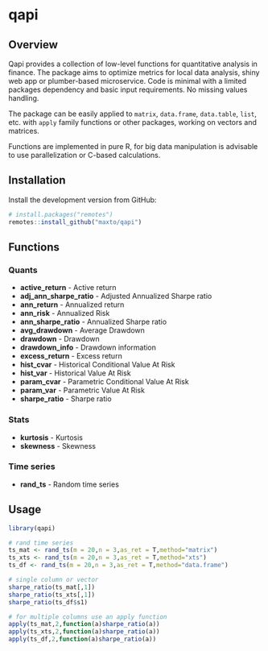# qapi

## Overview

Qapi provides a collection of low-level functions for quantitative analysis in finance. The package aims to optimize metrics for local data analysis, shiny web app or plumber-based microservice. Code is minimal with a limited packages dependency and basic input requirements. No missing values handling.

The package can be easily applied to `matrix`, `data.frame`, `data.table`, `list`, etc. with `apply` family functions or other packages, working on vectors and matrices.

Functions are implemented in pure R, for big data manipulation is advisable to use parallelization or C-based calculations.

## Installation

Install the development version from GitHub:

```r
# install.packages("remotes")
remotes::install_github("maxto/qapi")
```


## Functions

### Quants 

- **active_return** - Active return
- **adj_ann_sharpe_ratio** - Adjusted Annualized Sharpe ratio
- **ann_return** - Annualized return
- **ann_risk** - Annualized Risk
- **ann_sharpe_ratio** - Annualized Sharpe ratio
- **avg_drawdown** - Average Drawdown
- **drawdown** - Drawdown
- **drawdown_info** - Drawdown information
- **excess_return** - Excess return
- **hist_cvar** - Historical Conditional Value At Risk
- **hist_var** - Historical Value At Risk
- **param_cvar** - Parametric Conditional Value At Risk
- **param_var** - Parametric Value At Risk
- **sharpe_ratio** - Sharpe ratio

### Stats

- **kurtosis** - Kurtosis
- **skewness** - Skewness

### Time series

- **rand_ts** - Random time series

## Usage

```r
library(qapi)

# rand time series
ts_mat <- rand_ts(m = 20,n = 3,as_ret = T,method="matrix")
ts_xts <- rand_ts(m = 20,n = 3,as_ret = T,method="xts")
ts_df <- rand_ts(m = 20,n = 3,as_ret = T,method="data.frame")

# single column or vector
sharpe_ratio(ts_mat[,1])
sharpe_ratio(ts_xts[,1])
sharpe_ratio(ts_df$s1)

# for multiple columns use an apply function
apply(ts_mat,2,function(a)sharpe_ratio(a))
apply(ts_xts,2,function(a)sharpe_ratio(a))
apply(ts_df,2,function(a)sharpe_ratio(a))

```

